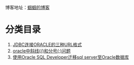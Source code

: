 博客地址：[蝈蝈的博客](http://blog.csdn.net/gnail_oug)

# 分类目录

1. [JDBC连接ORACLE的三种URL格式](oracle_001.md)
1. [oracle中斜线(/)和分号(;)问题](oracle_002.md)
1. [使用Oracle SQL Developer迁移sql server至Oracle数据库](oracle_003.md)














